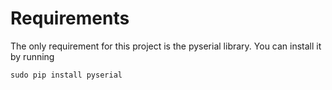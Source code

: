 Requirements
============

The only requirement for this project is the pyserial library. You can install it by running

    sudo pip install pyserial
